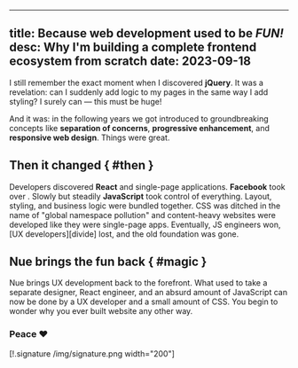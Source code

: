 
---
title: Because web development used to be *FUN!*
desc: Why I'm building a complete frontend ecosystem from scratch
date: 2023-09-18
---

I still remember the exact moment when I discovered **jQuery**. It was a revelation: can I suddenly add logic to my pages in the same way I add styling? I surely can — this must be huge!

And it was: in the following years we got introduced to groundbreaking concepts like **separation of concerns**, **progressive enhancement**, and **responsive web design**. Things were great.


## Then it changed { #then }

Developers discovered **React** and single-page applications. **Facebook** took over . Slowly but steadily **JavaScript** took control of everything. Layout, styling, and business logic were bundled together. CSS was ditched in the name of "global namespace pollution" and content-heavy websites were developed like they were single-page apps. Eventually, JS engineers won, [UX developers][divide] lost, and the old foundation was gone.


## Nue brings the fun back { #magic }
Nue brings UX development back to the forefront. What used to take a separate designer, React engineer, and an absurd amount of JavaScript can now be done by a UX developer and a small amount of CSS. You begin to wonder why you ever built website any other way.

### Peace ❤️

[!.signature /img/signature.png width="200"]





